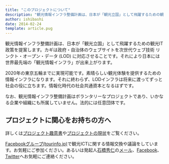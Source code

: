 ```yaml
---
title: "このプロジェクトについて"
description: "観光情報インフラ整備計画は、日本が「観光立国」として飛躍するための観光IT政策を提案するためのボランタリーなプロジェクトです。"
author: ishibashi
date: 2014-02-24
template: article.pug
---
```


観光情報インフラ整備計画は、日本が「観光立国」として飛躍するための観光IT政策を提案します。カギは政府・自治体のウェブサイトを次世代ウェブ技術 リンクト・オープン・データ (LOD) に対応させることです。それにより日本には世界最先端の「観光情報インフラ」が出来上がります。

<span class="more"></span>

2020年の東京五輪までに実現可能です。素晴らしい観光体験を提供するための情報インフラになります。それに終わらず、LODインフラは将来に渡ってずっと社会の役に立ちます。情報化時代の社会共通資本となるはずです。

なお、観光情報インフラ整備計画はボランタリーなプロジェクトであり、いかなる企業や組織にも所属していません。法的には任意団体です。


プロジェクトに関心をお持ちの方へ
------------------------------------

詳しくは[プロジェクト趣意書][1]や[プロジェクトの現状][10]をご覧ください。

[Facebookグループ(tourinfo.jp)][5]で観光ICTに関する情報交換や議論をしています。お気軽にご参加ください。あるいは発起人[石橋秀仁][6]の[メール][7]、[Facebook][8]、[Twitter][9]へお気軽にご連絡ください。


[1]: https://docs.google.com/document/d/1eOQnx09f_Gcd93DAvSS-AGWEW7rAcSxC7DuN74LpgPE/edit?usp=sharing
[3]: https://docs.google.com/document/d/12NLsHL4WAtEnDxRawCUnlVNmnCZ0dbrtFVL4u3rBVl4/
[4]: https://trello.com/b/JjGPClOV/-
[5]: https://www.facebook.com/groups/267182690120144/
[6]: http://ja.ishibashihideto.net/
[7]: mailto:hidetoi@gmail.com
[8]: https://www.facebook.com/ishibashi.hideto
[9]: https://twitter.com/zerobase
[10]: /articles/status-201404/
